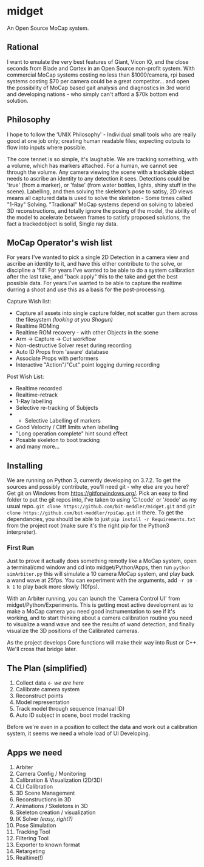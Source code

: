 # midget
An Open Source MoCap system.

## Rational
I want to emulate the very best features of Giant, Vicon IQ, and the close seconds from Blade and Cortex in an Open Source non-profit system.  With commercial MoCap systems costing no less than $1000/camera, rpi based systems costing $70 per camera could be a great competitor... and open the possibility of MoCap based gait analysis and diagnostics in 3rd world and developing nations - who simply can't afford a $70k bottom end solution.

## Philosophy
I hope to follow the 'UNIX Philosophy' - Individual small tools who are really good at one job only; creating human readable files; expecting outputs to flow into inputs where possible.

The core tennet is so simple, it's laughable.  We are tracking something, with a volume, which has markers attached.  For a human, we cannot see through the volume.  Any camera viewing the scene with a trackable object needs to ascribe an identity to any detection it sees.  Detections could be 'true' (from a marker), or 'false' (from water bottles, lights, shiny stuff in the scene).  Labelling, and then solving the skeleton's pose to satisy, 2D views means all captured data is used to solve the skeleton - Some times called "1-Ray" Solving.  "Tradional" MoCap systems depend on solving to labeled 3D reconstructions, and totally ignore the posing of the model, the ability of the model to acelerate between frames to satisfy proposed solutions, the fact a trackedobject is solid, Single ray data.

## MoCap Operator's wish list
For years I've wanted to pick a single 2D Detection in a camera view and ascribe an identity to it, and have this either contribute to the solve, or discipline a 'fill'.  For years I've wanted to be able to do a system calibration after the last take, and "back apply" this to the take and get the best possible data.  For years I've wanted to be able to capture the realtime durring a shoot and use this as a basis for the post-processing.

Capture Wish list:
* Capture all assets into single capture folder, not scatter gun them across the filesystem _(looking at you Shogun)_
* Realtime ROMing
* Realtime ROM recovery - with other Objects in the scene
* Arm -> Capture -> Cut workflow
* Non-destructive Solver reset during recording
* Auto ID Props from 'aware' database
* Associate Props with performers
* Interactive "Action"/"Cut" point logging durring recording

Post Wish List:
* Realtime recorded
* Realtime-retrack
* 1-Ray labelling
* Selective re-tracking of Subjects
* * Selective Labelling of markers
* Good Velocity / Cliff limits when labelling
* "Long operation complete" hint sound effect
* Posable skeleton to boot tracking
* and many more...

## Installing
We are running on Python 3, currently developing on 3.7.2.  To get the sources and possibly contribute, you'll need git - why else are you here?  Get git on Windows from https://gitforwindows.org/.  Pick an easy to find folder to put the git repos into, I've taken to using 'C:\code' or '/code' as my usual repo.  `git clone https://github.com/bit-meddler/midget.git` and `git clone https://github.com/bit-meddler/rpiCap.git` in there.  To get the dependancies, you should be able to just `pip install -r Requirements.txt` from the project root (make sure it's the right pip for the Python3 interpreter).

### First Run
Just to prove it actually does something remotly like a MoCap system, open a terminal/cmd window and cd into midget/Python/Apps, then run `python simArbiter.py` this will simulate a 10 camera MoCap system, and play back a wand wave at 25fps.  You can experiment with the arguments, add `-r 10 -k 1` to play back more slowly (10fps).

With an Arbiter running, you can launch the 'Camera Control UI' from midget/Python/Experiments.  This is getting most active development as to make a MoCap camera you need good instrumentation to see if it's working, and to start thinking about a camera calibration routine you need to visualize a wand wave and see the results of wand detection, and finally visualize the 3D positions of the Calibrated cameras.

As the project develops Core functions will make their way into Rust or C++.  We'll cross that bridge later.

## The Plan (simplified)
1. Collect data _<- we are here_
2. Caliibrate camera system
3. Reconstruct points
4. Model representation
5. Track model through sequence (manual ID)
6. Auto ID subject in scene, boot model tracking

Before we're even in a position to collect the data and work out a calibration system, it seems we need a whole load of UI Developing.

## Apps we need
1. Arbiter
2. Camera Config / Monitoring
3. Calibration & Visualization (2D/3D)
4. CLI Calibration
5. 3D Scene Management
6. Reconstructions in 3D
7. Animations / Skeletons in 3D
8. Skeleton creation / visualization
9. IK Solver _(easy, right?)_
10. Pose Simulation
11. Tracking Tool
12. Filtering Tool
13. Exporter to known format
14. Retargeting
15. Realtime(!)
